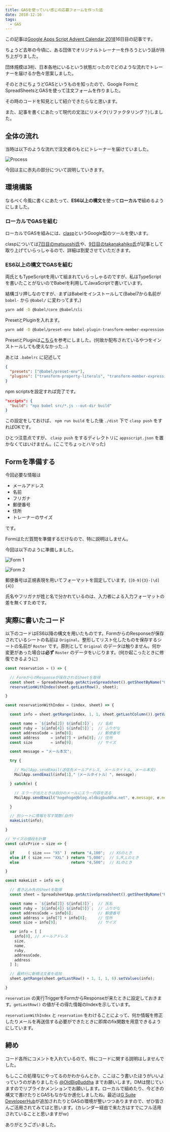 ```yaml
---
title: GASを使っていい感じの応募フォームを作った話
date: 2018-12-16
tags:
  - GAS
---
```

この記事は[Google Apps Script Advent Calendar 2018](https://qiita.com/advent-calendar/2018/gas)16日目の記事です。

ちょうど去年の今頃に、ある団体でオリジナルトレーナーを作ろうという話が持ち上がりました。

団体規模は3桁、日本各地にいるという状態だったのでどのような流れでトレーナーを届けるか色々思案しました。

そのときにちょうどGASというものを知ったので、Google FormとSpreadSheetsとGASを使って注文フォームを作りました。

その時のコードを知見として紹介できたらなと思います。

また、記事を書くにあたって現代の文法にリメイク(リファクタリング？)しました。

## 全体の流れ

当時は以下のような流れで注文者のもとにトレーナーを届けていました。

![Process](https://blog.oldbigbuddha.net/images/post/order-process.png "Process")

今回は主に赤丸の部分について説明していきます。

## 環境構築

なるべく今風に書くにあたって、**ES6以上の構文**を使って**ローカルで**組めるようにしました。

### ローカルでGASを組む

ローカルでGASを組みには、[clasp](https://github.com/google/clasp)というGoogle製のツールを使います。

claspについては[7日目のmatsuoshi氏](https://blog.monaural.net/post/gas-and-es6-with-clasp/)や、[9日目のtakanakahiko氏](https://qiita.com/takanakahiko/items/f2b50794e8b3e00fd945)が記事として取り上げていらっしゃるので、詳細は割愛させていただきます。

### ES6以上の構文でGASを組む

両氏ともTypeScriptを用いて組まれていらっしゃるのですが、私はTypeScriptを書いたことがないのでBabelを利用してJavaScriptで書いています。

結構ゴリ押しなのですが、まずはBabelをインストールして(Babel7から名前が `babel-` から `@babel/` に変わってます。)

```sh
yarn add -D @babel/core @babel/cli
```

PresetとPluginを入れます。

```sh
yarn add -D @babel/preset-env babel-plugin-transform-member-expression-literals babel-plugin-transform-property-literals
```

PresetとPluginは[こちら](https://github.com/fossamagna/babel-preset-gas)を参考にしました。(何故か配布されているやつをインストールしても使えなかった…)

あとは `.babelrc` に記述して

```json
{
  "presets": ["@babel/preset-env"],
  "plugins": ["transform-property-literals", "transform-member-expression-literals"]
}
```

npm scriptsを設定すれば完了です。

```json
"scripts": {
  "build": "npx babel src/*.js --out-dir build"
}
```

この設定をしておけば、 `npm run build` をした後 `./dist` 下で `clasp push` をすればOKです。

ひとつ注意点ですが、 `clasp push` をするディレクトリに `appsscript.json` を置かなくてはいけません。(ここでちょっとハマった)

## Formを準備する

今回必要な情報は

- メールアドレス
- 名前
- フリガナ
- 郵便番号
- 住所
- トレーナーのサイズ

です。

Formはただ質問を準備するだけなので、特に説明はしません。

今回は以下のように準備しました。

![Form 1](https://blog.oldbigbuddha.net/images/post/order-form-1.png "Form 1")

![Form 2](https://blog.oldbigbuddha.net/images/post/order-form-2.png "Form 2")

郵便番号は正規表現を用いてフォーマットを固定しています。(`[0-9]{3}-[\d]{4}`)

氏名やフリガナが姓と名で分かれているのは、入力者による入力フォーマットの差を無くすためです。

## 実際に書いたコード

以下のコードはES6以降の構文を用いたものです。FormからのResponseが保存されているシートの名前は `Original`、整形してリスト化したものを保存するシートの名前が `Roster` です。原則として `Original` のデータは触りません。何か変更があった場合は**必ず** `Roster` のデータをいじります。(何か起こったときに修復できるように)

```javascript
const reservation = () => {

  // FormからのResponseが保存されるSheetを取得
  const sheet = SpreadsheetApp.getActiveSpreadsheet().getSheetByName("Original");
  reservationWithIndex(sheet.getLastRow(), sheet);

}

const reservationWithIndex = (index, sheet) => {

  const info = sheet.getRange(index, 1, 1, sheet.getLastColumn()).getValues()[0];

  const name = `${info[2]} ${info[3]}`;  // 名前
  const ruby = `${info[4]} ${info[5]}`;  // ふりがな
  const addressCode = info[6];           // 郵便番号
  const address     = info[7] + info[8]; // 住所
  const size        = info[9];           // サイズ

  const message = "メール本文";

  try {

    // MailApp.sendEmail(送信先メールアドレス, メールタイトル, メール本文)
    MailApp.sendEmail(info[1],"｛メールタイトル｝", message);

  } catch(e) {

    // エラーが出たときは自分のメールにエラー内容を送る
    MailApp.sendEmail("hogehoge@blog.oldbigbuddha.net", e.message, e.message);

  }

  // 別シートに情報を写す関数(自作)
  makeList(info);

}

// サイズの値段を計算
const calcPrice = size => {

  if      ( size === "XS" )  return "4,100";  // XSのとき
  else if ( size === "XXL" ) return "5,000";  // S,M,Lのとき
  else                       return "4,500";  // XLのとき

}

const makeList = info => {

  // 書き込み先のSheetを取得
  const sheet = SpreadsheetApp.getActiveSpreadsheet().getSheetByName("Roster");

  const name = `${info[2]} ${info[3]}`;  // 氏名
  const ruby = `${info[4]} ${info[5]}`;  // ふりがな
  const addressCode = info[6];           // 郵便番号
  const address = info[7] + info[8];     // 住所
  const size = info[9];                  // サイズ

  var info = [ [
    info[0], // メールアドレス
    size,
    name,
    ruby,
    addressCode,
    address
  ] ];

  // 最終行に新規注文者を追加
  sheet.getRange(sheet.getLastRow() + 1, 1, 1, 6).setValues(info);

}
```

`reservation` の実行TriggerをFormからResponseが来たときに設定しておきます。`getLastRow()` の値がその得た情報のIndexを示しています。

`reservationWithIndex` と `reservation` をわけることによって、何か情報を修正したりメールを再送信する必要ができたときに即席のfix関数を用意できるようにしています。

## 締め

コード各所にコメントを入れているので、特にコードに関する説明はしませんでした。

もしここの処理なにやってるのかわからんとか、ここはこう書いたほうがいいよっていうのがありましたら [@OldBigBuddha](https://www.twitter.com/OldBigBuddha) までお願いします。DMは閉じていますのでリプライかメンションでお願いします。ローカルで組めたり、今どきの構文で書けたりとGASもなかなか進化しましたね。最近は[G Suite DeveloperHub](https://developers.google.com/gsuite/)が追加されたりとGASの環境が整いつつありますので、ぜひ皆さんご活用されてみてはと思います。(カレンダー経由で来た方はすでにフル活用されていることと思いますがｗ)

ありがとうございました。
